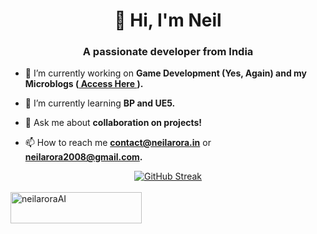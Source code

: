 
<h1 align="center">👋 Hi, I'm Neil</h1>
<h3 align="center">A passionate developer from India</h3>




- 🔭 I’m currently working on **Game Development (Yes, Again) and my Microblogs (<a href="https://logs.neilarora.in/"> Access Here </a>).**

- 🌱 I’m currently learning **BP and UE5.**

- 💬 Ask me about **collaboration on projects!**

- 📫 How to reach me **contact@neilarora.in** or **neilarora2008@gmail.com.**

 <div style="display: flex; justify-content: center;" width="100%"><div><a href="https://git.io/streak-stats"><img src="https://github-readme-streak-stats-one-iota.vercel.app?user=japaneil&theme=dark&hide_border=true" alt="GitHub Streak" /></a></div></div>

<br>

<div>
<a href="https://www.buymeacoffee.com/neilaroraAI"> <img align="center" src="https://cdn.buymeacoffee.com/buttons/v2/default-yellow.png" height="50" width="210" alt="neilaroraAI" /></a>
</div>
